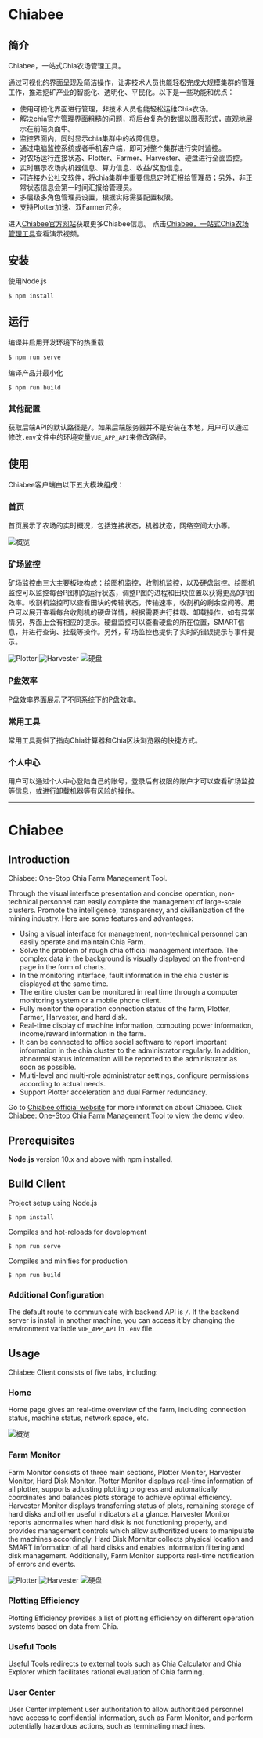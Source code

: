 # Chiabee

## 简介

Chiabee，一站式Chia农场管理工具。

通过可视化的界面呈现及简洁操作，让非技术人员也能轻松完成大规模集群的管理工作，推进挖矿产业的智能化、透明化、平民化。以下是一些功能和优点：

* 使用可视化界面进行管理，非技术人员也能轻松运维Chia农场。
* 解决chia官方管理界面粗糙的问题，将后台复杂的数据以图表形式，直观地展示在前端页面中。
* 监控界面内，同时显示chia集群中的故障信息。
* 通过电脑监控系统或者手机客户端，即可对整个集群进行实时监控。
* 对农场运行连接状态、Plotter、Farmer、Harvester、硬盘进行全面监控。
* 实时展示农场内机器信息、算力信息、收益/奖励信息。
* 可连接办公社交软件，将chia集群中重要信息定时汇报给管理员；另外，非正常状态信息会第一时间汇报给管理员。
* 多层级多角色管理员设置，根据实际需要配置权限。
* 支持Plotter加速、双Farmer冗余。

进入[Chiabee官方网站](https://www.chiabee.net/)获取更多Chiabee信息。
点击[Chiabee，一站式Chia农场管理工具](https://www.youtube.com/watch?v=saCTDXfI7Vc&t=12s)查看演示视频。

## 安装

使用Node.js
```
$ npm install
```

## 运行

编译并启用开发环境下的热重载
```
$ npm run serve
```

编译产品并最小化
```
$ npm run build
```

### 其他配置

获取后端API的默认路径是`/`。如果后端服务器并不是安装在本地，用户可以通过修改`.env`文件中的环境变量`VUE_APP_API`来修改路径。

## 使用

Chiabee客户端由以下五大模块组成：

### 首页

首页展示了农场的实时概况，包括连接状态，机器状态，网络空间大小等。

![概览](https://user-images.githubusercontent.com/90297530/142964227-2d3f2ce8-a8e6-4a32-a4f0-a41c61ef0f61.png)

### 矿场监控

矿场监控由三大主要板块构成：绘图机监控，收割机监控，以及硬盘监控。绘图机监控可以监控每台P图机的运行状态，调整P图的进程和田块位置以获得更高的P图效率。收割机监控可以查看田块的传输状态，传输速率，收割机的剩余空间等。用户可以展开查看每台收割机的硬盘详情，根据需要进行挂载、卸载操作，如有异常情况，界面上会有相应的提示。硬盘监控可以查看硬盘的所在位置，SMART信息，并进行查询、挂载等操作。另外，矿场监控也提供了实时的错误提示与事件提示。

![Plotter](https://user-images.githubusercontent.com/90297530/142964548-01929a5f-7802-4eec-be7e-141b6bb409bf.png)
![Harvester](https://user-images.githubusercontent.com/90297530/142964557-829f644d-3164-4e52-b48d-4c1a4859c754.png)
![硬盘](https://user-images.githubusercontent.com/90297530/142964562-80140aec-8af5-42d4-8053-3ee3f827bf7c.png)

### P盘效率

P盘效率界面展示了不同系统下的P盘效率。

### 常用工具

常用工具提供了指向Chia计算器和Chia区块浏览器的快捷方式。

### 个人中心

用户可以通过个人中心登陆自己的账号，登录后有权限的账户才可以查看矿场监控等信息，或进行卸载机器等有风险的操作。

---

# Chiabee

## Introduction

Chiabee: One-Stop Chia Farm Management Tool.

Through the visual interface presentation and concise operation, non-technical personnel can easily complete the management of large-scale clusters. Promote the intelligence, transparency, and civilianization of the mining industry. Here are some features and advantages:

* Using a visual interface for management, non-technical personnel can easily operate and maintain Chia Farm.
* Solve the problem of rough chia official management interface. The complex data in the background is visually displayed on the front-end page in the form of charts.
* In the monitoring interface, fault information in the chia cluster is displayed at the same time.
* The entire cluster can be monitored in real time through a computer monitoring system or a mobile phone client.
* Fully monitor the operation connection status of the farm, Plotter, Farmer, Harvester, and hard disk.
* Real-time display of machine information, computing power information, income/reward information in the farm.
* It can be connected to office social software to report important information in the chia cluster to the administrator regularly. In addition, abnormal status information will be reported to the administrator as soon as possible.
* Multi-level and multi-role administrator settings, configure permissions according to actual needs.
* Support Plotter acceleration and dual Farmer redundancy.

Go to [Chiabee official website](https://www.chiabee.net/) for more information about Chiabee.
Click [Chiabee: One-Stop Chia Farm Management Tool](https://www.youtube.com/watch?v=xtDcrkQ6teM) to view the demo video.

## Prerequisites

**Node.js** version 10.x and above with npm installed.

## Build Client

Project setup using Node.js
```
$ npm install
```

Compiles and hot-reloads for development
```
$ npm run serve
```

Compiles and minifies for production
```
$ npm run build
```

### Additional Configuration

The default route to communicate with backend API is `/`. If the backend server is install in another machine, you can access it by changing the environment variable `VUE_APP_API` in `.env` file. 

## Usage

Chiabee Client consists of five tabs, including: 

### Home

Home page gives an real-time overview of the farm, including connection status, machine status, network space, etc.

![概览](https://user-images.githubusercontent.com/90297530/142965346-1f86fdc4-6790-4636-bc72-7ca783b5de05.png)

### Farm Monitor

Farm Monitor consists of three main sections, Plotter Moniter, Harvester Monitor, Hard Disk Monitor. Plotter Monitor displays real-time information of all plotter, supports adjusting plotting progress and automatically coordinates and balances plots storage to achieve optimal efficiency. Harvester Monitor displays transferring status of plots, remaining storage of hard disks and other useful indicators at a glance. Harvester Monitor reports abnormalies when hard disk is not functioning properly, and provides management controls which allow authoritized users to manipulate the machines accordingly. Hard Disk Mornitor collects physical location and SMART information of all hard disks and enables information filtering and disk management. Additionally, Farm Monitor supports real-time notification of errors and events.

![Plotter](https://user-images.githubusercontent.com/90297530/142965376-202aef26-690b-41e4-b9a3-d9bc3f10107a.png)
![Harvester](https://user-images.githubusercontent.com/90297530/142965378-b9d4be6a-26d0-4f37-8cce-2391b50bdfb0.png)
![硬盘](https://user-images.githubusercontent.com/90297530/142965465-74e26ec0-6ad3-4abe-ac6b-19f06a463a7b.png)

### Plotting Efficiency

Plotting Efficiency provides a list of plotting efficiency on different operation systems based on data from Chia.

### Useful Tools

Useful Tools redirects to external tools such as Chia Calculator and Chia Explorer which facilitates rational evaluation of Chia farming. 

### User Center

User Center implement user authoritation to allow authoritized personnel have access to confidential information, such as Farm Monitor, and perform potentially hazardous actions, such as terminating machines.
